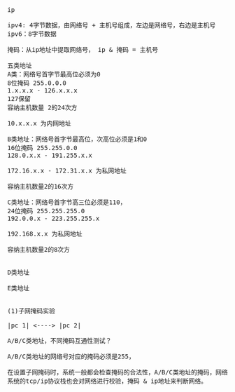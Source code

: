 <pre>
ip

ipv4: 4字节数据，由网络号 + 主机号组成，左边是网络号，右边是主机号
ipv6：8字节数据

掩码：从ip地址中提取网络号， ip & 掩码 = 主机号

五类地址
A类：网络号首字节最高位必须为0
8位掩码 255.0.0.0
1.x.x.x - 126.x.x.x
127保留
容纳主机数量 2的24次方

10.x.x.x 为内网地址

B类地址：网络号首字节最高位，次高位必须是1和0
16位掩码 255.255.0.0
128.0.x.x - 191.255.x.x   

172.16.x.x - 172.31.x.x 为私网地址

容纳主机数量2的16次方

C类地址：网络号首字节高三位必须是110，
24位掩码 255.255.255.0
192.0.0.x - 223.255.255.x

192.168.x.x 为私网地址

容纳主机数量2的8次方


D类地址

E类地址


(1)子网掩码实验

|pc 1| <----> |pc 2|

A/B/C类地址，不同掩码互通性测试？

A/B/C类地址的网络号对应的掩码必须是255，

在设置子网掩码时，系统一般都会检查掩码的合法性，A/B/C类地址的掩码，网络号对应的位必须是255。
系统的tcp/ip协议栈也会对网络进行校验，掩码 & ip地址来判断网络。
</pre>
